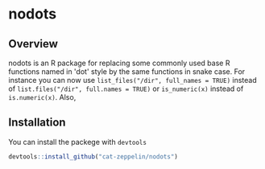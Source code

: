 # nodots

## Overview

nodots is an R package for replacing some commonly used base R functions named in 'dot' style by the same functions in snake case.
For instance you can now use `list_files("/dir", full_names = TRUE)` instead of `list.files("/dir", full.names = TRUE)` or `is_numeric(x)` instead of `is.numeric(x)`. Also, 

## Installation

You can install the packege with `devtools`

``` r
devtools::install_github("cat-zeppelin/nodots")
```
